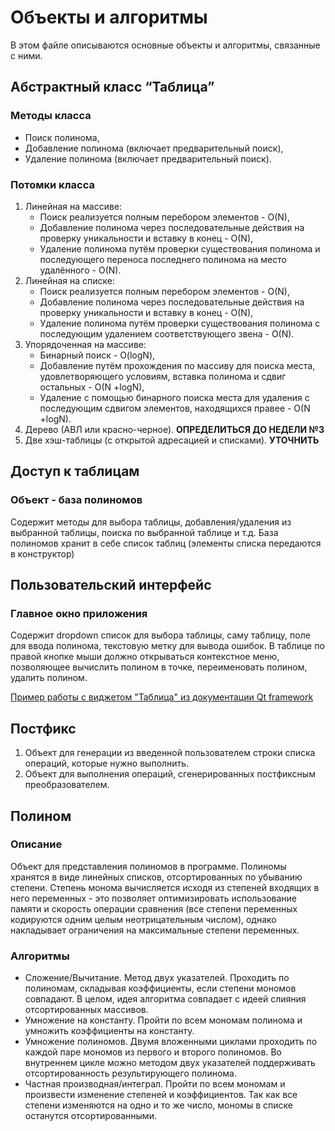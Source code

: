 # Объекты и алгоритмы

В этом файле описываются основные объекты и алгоритмы, связанные с ними.

## Абстрактный класс “Таблица”

### Методы класса

- Поиск полинома,
- Добавление полинома (включает предварительный поиск),
- Удаление полинома (включает предварительный поиск).

### Потомки класса

1. Линейная на массиве:
    - Поиск реализуется полным перебором элементов - O(N),
    - Добавление полинома через последовательные действия на проверку уникальности и вставку в конец - O(N),
    - Удаление полинома путём проверки существования полинома и последующего переноса последнего полинома на место удалённого - O(N).
2. Линейная на списке:
    - Поиск реализуется полным перебором элементов - O(N),
    - Добавление полинома через последовательные действия на проверку уникальности и вставку в конец - O(N),
    - Удаление полинома путём проверки существования полинома с последующим удалением соответствующего звена - O(N).
3. Упорядоченная на массиве:
    - Бинарный пoиск - O(logN),
    - Добавление путём прохождения по массиву для поиска места, удовлетворяющего условиям, вставка полинома и сдвиг остальных - O(N +logN),
    - Удаление с помощью бинарного поиска места для удаления с
последующим сдвигом элементов, находящихся правее - O(N +logN).
4. Дерево (АВЛ или красно-черное). **ОПРЕДЕЛИТЬСЯ ДО НЕДЕЛИ №3**
5. Две хэш-таблицы (с открытой адресацией и списками). **УТОЧНИТЬ**

## Доступ к таблицам

### Объект - база полиномов

Содержит методы для выбора таблицы, добавления/удаления из выбранной таблицы, поиска по выбранной таблице и т.д. База полиномов хранит в себе список таблиц (элементы списка передаются в конструктор)

## Пользовательский интерфейс

### Главное окно приложения

Cодержит dropdown список для выбора таблицы, саму таблицу, поле для ввода полинома, текстовую метку для вывода ошибок.
В таблице по правой кнопке мыши должно открываться контекстное меню, позволяющее вычислить полином в точке, переименовать полином, удалить полином.

[Пример работы с виджетом "Таблица" из документации Qt framework](https://doc.qt.io/qt-6/modelview.html)

## Постфикс

1. Объект для генерации из введенной пользователем строки списка операций, которые нужно выполнить.
2. Объект для выполнения операций, сгенерированных постфиксным преобразователем.

## Полином

### Описание

Объект для представления полиномов в программе. Полиномы хранятся в виде линейных списков, отсортированных по убыванию степени.
Степень монома вычисляется исходя из степеней входящих в него переменных - это позволяет оптимизировать использование памяти и скорость операции сравнения (все степени переменных кодируются одним целым неотрицательным числом), однако накладывает ограничения на максимальные степени переменных.

### Алгоритмы

- Сложение/Вычитание. Метод двух указателей. Проходить по полиномам, складывая коэффициенты, если степени мономов совпадают. В целом, идея алгоритма совпадает с идеей слияния отсортированных массивов.
- Умножение на константу. Пройти по всем мономам полинома и умножить коэффициенты на константу.
- Умножение полиномов. Двумя вложенными циклами проходить по каждой паре мономов из первого и второго полиномов. Во внутреннем цикле можно методом двух указателей поддерживать отсортированность результирующего полинома.
- Частная производная/интеграл. Пройти по всем мономам и произвести изменение степеней и коэффициентов. Так как все степени изменяются на одно и то же число, мономы в списке останутся отсортированными.
